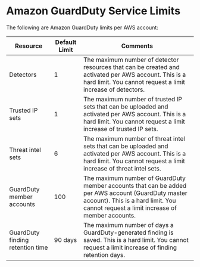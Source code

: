 # Amazon GuardDuty Service Limits<a name="guardduty_limits"></a>

The following are Amazon GuardDuty limits per AWS account:


| Resource | Default Limit | Comments | 
| --- | --- | --- | 
| Detectors | 1 | The maximum number of detector resources that can be created and activated per AWS account\. This is a hard limit\. You cannot request a limit increase of detectors\. | 
| Trusted IP sets | 1 | The maximum number of trusted IP sets that can be uploaded and activated per AWS account\. This is a hard limit\. You cannot request a limit increase of trusted IP sets\. | 
| Threat intel sets | 6 | The maximum number of threat intel sets that can be uploaded and activated per AWS account\. This is a hard limit\. You cannot request a limit increase of threat intel sets\. | 
| GuardDuty member accounts | 100 | The maximum number of GuardDuty member accounts that can be added per AWS account \(GuardDuty master account\)\. This is a hard limit\. You cannot request a limit increase of member accounts\. | 
| GuardDuty finding retention time | 90 days | The maximum number of days a GuardDuty\-generated finding is saved\. This is a hard limit\. You cannot request a limit increase of finding retention days\. | 